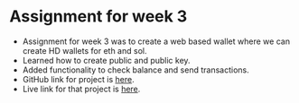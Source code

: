 # Assignment for week 3

- Assignment for week 3 was to create a web based wallet where we can create HD wallets for eth and sol.
- Learned how to create public and public key.
- Added functionality to check balance and send transactions.
- GitHub link for project is [here](https://github.com/nikhil-tiwari/web-based-wallet).
- Live link for that project is [here](https://hd-wallet-hub.vercel.app).
